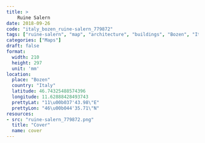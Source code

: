 ```yaml
---
title: > 
    Ruine Salern
date: 2018-09-26
code: "italy_bozen_ruine-salern_779872"
tags: ["ruine-salern", "map", "architecture", "buildings", "Bozen", "Italy"]
categories: ["Maps"]
draft: false
format:
  width: 210
  height: 297
  unit: 'mm'
location:
  place: "Bozen"
  country: "Italy"
  latitude: 46.74325488574396
  longitude: 11.62888428493743
  prettyLat: "11\u00b037'43.98\"E"
  prettyLon: "46\u00b044'35.71\"N"
resources:
- src: "ruine-salern_779872.png"
  title: "Cover"
  name: cover
---
```

